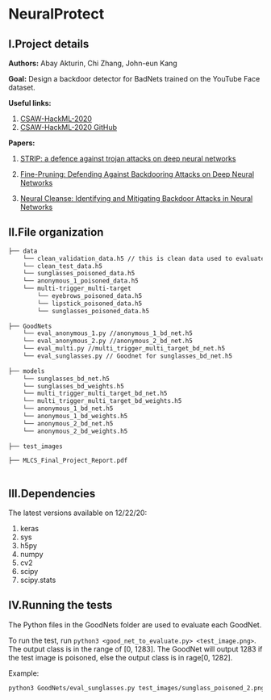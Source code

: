 # NeuralProtect

## I.Project details

**Authors:** Abay Akturin, Chi Zhang, John-eun Kang

**Goal:** Design a backdoor detector for BadNets trained on the YouTube Face dataset.

**Useful links:**

1.   [CSAW-HackML-2020 ](https://www.csaw.io/hackml)
2.   [CSAW-HackML-2020 GitHub](https://github.com/csaw-hackml/CSAW-HackML-2020)

**Papers:**
1.   [STRIP: a defence against trojan attacks on deep neural networks](https://arxiv-org.proxy.library.nyu.edu/pdf/1902.06531.pdf)

2.   [Fine-Pruning: Defending Against Backdooring Attacks
on Deep Neural Networks
](https://arxiv.org/pdf/1805.12185.pdf)

3. [Neural Cleanse: Identifying and Mitigating
Backdoor Attacks in Neural Networks
](https://people.cs.uchicago.edu/~ravenben/publications/pdf/backdoor-sp19.pdf)

## II.File organization
```bash
├── data 
    └── clean_validation_data.h5 // this is clean data used to evaluate the BadNet and design the backdoor defense
    └── clean_test_data.h5
    └── sunglasses_poisoned_data.h5
    └── anonymous_1_poisoned_data.h5
    └── multi-trigger_multi-target
        └── eyebrows_poisoned_data.h5
        └── lipstick_poisoned_data.h5
        └── sunglasses_poisoned_data.h5
        
├── GoodNets
    └── eval_anonymous_1.py //anonymous_1_bd_net.h5
    └── eval_anonymous_2.py //anonymous_2_bd_net.h5
    └── eval_multi.py //multi_trigger_multi_target_bd_net.h5
    └── eval_sunglasses.py // Goodnet for sunglasses_bd_net.h5
        
├── models
    └── sunglasses_bd_net.h5
    └── sunglasses_bd_weights.h5
    └── multi_trigger_multi_target_bd_net.h5
    └── multi_trigger_multi_target_bd_weights.h5
    └── anonymous_1_bd_net.h5
    └── anonymous_1_bd_weights.h5
    └── anonymous_2_bd_net.h5
    └── anonymous_2_bd_weights.h5
    
├── test_images   

├── MLCS_Final_Project_Report.pdf
     
```


## III.Dependencies 

The latest versions available on 12/22/20:
1. keras <br>
2. sys <br>
3. h5py<br>
4. numpy<br>
5. cv2<br>
6. scipy<br>
7. scipy.stats


## IV.Running the tests
The Python files in the GoodNets folder are used to evaluate each GoodNet. 

To run the test, run ``` python3 <good_net_to_evaluate.py> <test_image.png> ```.
The output class is in the range of [0, 1283]. The GoodNet will output 1283 if the test image is poisoned, else the output class is in rage[0, 1282].

Example:
```bash
python3 GoodNets/eval_sunglasses.py test_images/sunglass_poisoned_2.png
```
